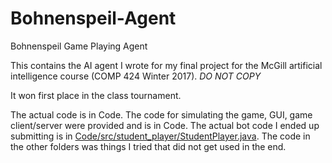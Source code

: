 # Bohnenspeil-Agent
Bohnenspeil Game Playing Agent

This contains the AI agent I wrote for my final project for the McGill artificial intelligence course (COMP 424 Winter 2017). *DO NOT COPY*

It won first place in the class tournament.

The actual code is in Code. The code for simulating the game, GUI, game client/server were provided and is in Code. The actual bot code I ended up submitting is in [Code/src/student_player/StudentPlayer.java](https://github.com/Paul-Andre/Bohnenspeil-Agent/blob/master/Code/src/student_player/StudentPlayer.java). The code in the other folders was things I tried that did not get used in the end.
